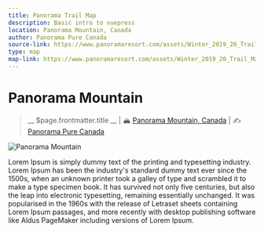 ```yaml
---
title: Panorama Trail Map
description: Basic intro to vuepress
location: Panorama Mountain, Canada
author: Panorama Pure Canada
source-link: https://www.panoramaresort.com/assets/Winter_2019_20_Trail_Map.pdf
type: map
map-link: https://www.panoramaresort.com/assets/Winter_2019_20_Trail_Map_website.jpg
---
```


# Panorama Mountain
> __ $page.frontmatter.title __ | :mountain_snow:  [Panorama Mountain, Canada](https://www.google.de/maps/@50.44175,-116.2304863,14.01z/data=!5m1!1e4) | :writing_hand:  [Panorama Pure Canada](https://www.panoramaresort.com/assets/Winter_2019_20_Trail_Map.pdf)

![Panorama Mountain](https://www.panoramaresort.com/assets/Winter_2019_20_Trail_Map_website.jpg)


Lorem Ipsum is simply dummy text of the printing and typesetting industry. Lorem Ipsum has been the industry's standard dummy text ever since the 1500s, when an unknown printer took a galley of type and scrambled it to make a type specimen book. It has survived not only five centuries, but also the leap into electronic typesetting, remaining essentially unchanged. It was popularised in the 1960s with the release of Letraset sheets containing Lorem Ipsum passages, and more recently with desktop publishing software like Aldus PageMaker including versions of Lorem Ipsum.
